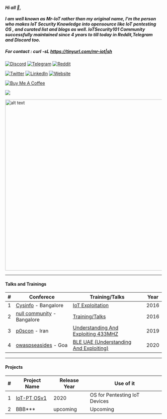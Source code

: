 #### ***Hi all 👋,***
#### ***I am well known as Mr-IoT rather than my original name, I'm the person who makes IoT Security Knowledge into opensource like IoT pentesting OS , and curated list and blogs as well. IoTSecurity101 Community successfully maintained since 4 years to till today in Reddit,Telegram and Discord too.***

##### For contact : curl -sL https://tinyurl.com/mr-iot|sh 



[![Discord](https://img.shields.io/badge/Discord-5865F2?style=for-the-badge&logo=discord&logoColor=white)](https://discord.gg/WRPePTBS2Q) [![Telegram](https://img.shields.io/badge/Telegram-2CA5E0?style=for-the-badge&logo=telegram&logoColor=white)](https://t.co/PyzNrnQVSM) [![Reddit](https://img.shields.io/badge/Reddit-FF4500?style=for-the-badge&logo=reddit&logoColor=white)](https://t.co/NPkAl8bPB3) 

[![Twitter](https://img.shields.io/badge/Twitter-1DA1F2?style=for-the-badge&logo=twitter&logoColor=white)](https://twitter.com/v33riot) [![LinkedIn](https://img.shields.io/badge/LinkedIn-0077B5?style=for-the-badge&logo=linkedin&logoColor=white)](https://www.linkedin.com/in/veeraiot/)  [![Website](https://img.shields.io/badge/website-000000?style=for-the-badge&logo=About.me&logoColor=white)](https://www.iotpentest.com/)

<a href="https://www.buymeacoffee.com/v33ru" target="_blank"><img src="https://bmc-cdn.nyc3.digitaloceanspaces.com/BMC-button-images/custom_images/orange_img.png" alt="Buy Me A Coffee" style="height: auto !important;width: auto !important;" ></a>

![](https://komarev.com/ghpvc/?username=v33ru)

<img src="https://raw.githubusercontent.com/V33RU/IoTSecurity101/master/iot-banner.png" alt="alt text" title="image Title" width="550"/>

--------------------------------------------------------------------------------------------------------------------------

#### Talks and Trainings 
| # | Conferece | Training/Talks | Year |
| ---|---|---|---|
|1| [Cysinfo](https://cysinfo.com/) - Bangalore | [IoT Exploitation](https://cysinfo.com/8th-meetup-iot-exploitation/) | 2016
|2|[null community](null.community) - Bangalore | [Training/Talks](https://null.community/profile/3556-veerababu-mr-iot) | 2016
|3|[p0scon](https://www.poscon.ir) - Iran | [Understanding And Exploiting 433MHZ](https://www.poscon.ir/2019/) | 2019
|4|[owaspseasides](https://www.owaspseasides.com/) - Goa |[BLE UAE (Understanding And Exploiting)](https://www.owaspseasides.com/sessions/ble_uae/) | 2020

------------------------------------------------------------------------------------------------------------------------------

#### Projects 
|#| Project Name | Release Year | Use of it |
| ---|---|---|---|
|1| [IoT-PT OSv1](https://github.com/IoT-PTv/IoT-PT) | 2020 | OS for Pentesting IoT Devices |
|2| BBB*** | upcoming| Upcoming|


